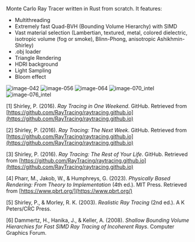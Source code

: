 Monte Carlo Ray Tracer written in Rust from scratch. It features:
* Multithreading
* Extremely fast Quad-BVH (Bounding Volume Hierarchy) with SIMD
* Vast material selection (Lambertian, textured, metal, colored dielectric, isotropic volume (fog or smoke), Blinn-Phong, anisotropic Ashikhmin-Shirley)
* .obj loader
* Triangle Rendering
* HDRI background
* Light Sampling
* Bloom effect

![image-042](https://github.com/miguelggcc/raytracer/assets/100235899/855d7bf4-f269-4494-b6da-a60e0845e6dfc|width=320px)
![image-056](https://github.com/miguelggcc/raytracer/assets/100235899/6282162e-1635-43fb-a8ef-fed68a441835|width=320px)
![image-064](https://github.com/miguelggcc/raytracer/assets/100235899/6e131e57-a1b1-4f97-bbd3-514eca7e5ccf|width=320px)
![image-070_intel](https://github.com/miguelggcc/raytracer/assets/100235899/2010969b-3841-4551-abd2-a82f95d23ffa|width=320px)
![image-076_intel](https://github.com/miguelggcc/raytracer/assets/100235899/d63cc9bd-37f3-42f5-a664-60a6089ea59c|width=320px)



[1] Shirley, P. (2016). *Ray Tracing in One Weekend*. GitHub. Retrieved from [https://github.com/RayTracing/raytracing.github.io](https://github.com/RayTracing/raytracing.github.io)

[2] Shirley, P. (2016). *Ray Tracing: The Next Week*. GitHub. Retrieved from [https://github.com/RayTracing/raytracing.github.io](https://github.com/RayTracing/raytracing.github.io)

[3] Shirley, P. (2016). *Ray Tracing: The Rest of Your Life*. GitHub. Retrieved from [https://github.com/RayTracing/raytracing.github.io](https://github.com/RayTracing/raytracing.github.io)

[4] Pharr, M., Jakob, W., & Humphreys, G. (2023). *Physically Based Rendering: From Theory to Implementation* (4th ed.). MIT Press. Retrieved from [https://www.pbrt.org/](https://www.pbrt.org/)

[5] Shirley, P., & Morley, R. K. (2003). *Realistic Ray Tracing* (2nd ed.). A K Peters/CRC Press.

[6] Dammertz, H., Hanika, J., & Keller, A. (2008). *Shallow Bounding Volume Hierarchies for Fast SIMD Ray Tracing of Incoherent Rays*. Computer Graphics Forum.
